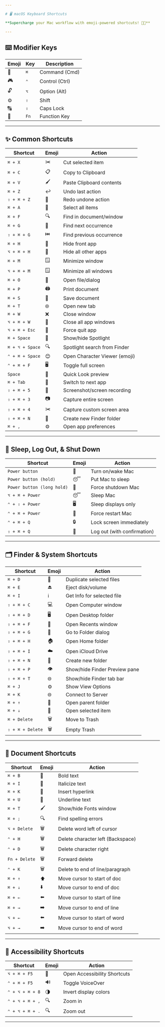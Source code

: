 ```yaml
---

# 🖥️ macOS Keyboard Shortcuts  

**Supercharge your Mac workflow with emoji-powered shortcuts! 🚀✨**  

---
```


## ⌨️ Modifier Keys

| Emoji | Key  | Description    |
| ----- | ---- | -------------- |
| 💪    | `⌘`  | Command (Cmd)  |
| 🎮    | `⌃`  | Control (Ctrl) |
| 🔓    | `⌥`  | Option (Alt)   |
| ⚙️    | `⇧`  | Shift          |
| 🔠    | `⇪`  | Caps Lock      |
| 🎯    | `Fn` | Function Key   |

---

## ✨ Common Shortcuts

| Shortcut        | Emoji | Action                        |
| --------------- | ----- | ----------------------------- |
| `⌘ + X`         | ✂️    | Cut selected item             |
| `⌘ + C`         | 📋    | Copy to Clipboard             |
| `⌘ + V`         | 🖌️    | Paste Clipboard contents      |
| `⌘ + Z`         | ↩️    | Undo last action              |
| `⇧ + ⌘ + Z`     | 🔄    | Redo undone action            |
| `⌘ + A`         | 📑    | Select all items              |
| `⌘ + F`         | 🔍    | Find in document/window       |
| `⌘ + G`         | 🔎    | Find next occurrence          |
| `⇧ + ⌘ + G`     | ⏮️    | Find previous occurrence      |
| `⌘ + H`         | 🙈    | Hide front app                |
| `⌥ + ⌘ + H`     | 👻    | Hide all other apps           |
| `⌘ + M`         | 🪟    | Minimize window               |
| `⌥ + ⌘ + M`     | 🪟    | Minimize all windows          |
| `⌘ + O`         | 📂    | Open file/dialog              |
| `⌘ + P`         | 🖨️    | Print document                |
| `⌘ + S`         | 💾    | Save document                 |
| `⌘ + T`         | 🌐    | Open new tab                  |
| `⌘ + W`         | ❌    | Close window                  |
| `⌥ + ⌘ + W`     | 🚫    | Close all app windows         |
| `⌥ + ⌘ + Esc`   | 🛑    | Force quit app                |
| `⌘ + Space`     | 🔦    | Show/hide Spotlight           |
| `⌘ + ⌥ + Space` | 🔍    | Spotlight search from Finder  |
| `⌃ + ⌘ + Space` | 😊    | Open Character Viewer (emoji) |
| `⌃ + ⌘ + F`     | 🖥️    | Toggle full screen            |
| `Space`         | 👀    | Quick Look preview            |
| `⌘ + Tab`       | 🔄    | Switch to next app            |
| `⇧ + ⌘ + 5`     | 📸    | Screenshot/screen recording   |
| `⇧ + ⌘ + 3`     | 📷    | Capture entire screen         |
| `⇧ + ⌘ + 4`     | ✂️    | Capture custom screen area    |
| `⇧ + ⌘ + N`     | 📁    | Create new Finder folder      |
| `⌘ + ,`         | ⚙️    | Open app preferences          |

---

## 🛌 Sleep, Log Out, & Shut Down

| Shortcut                   | Emoji | Action                      |
| -------------------------- | ----- | --------------------------- |
| `Power button`             | 🔋    | Turn on/wake Mac            |
| `Power button (hold)`      | 😴    | Put Mac to sleep            |
| `Power button (long hold)` | 🛑    | Force shutdown Mac          |
| `⌥ + ⌘ + Power`            | 😴    | Sleep Mac                   |
| `⌃ + ⇧ + Power`            | 🖥️    | Sleep displays only         |
| `⌃ + ⌘ + Power`            | 🔄    | Force restart Mac           |
| `⌃ + ⌘ + Q`                | 🔒    | Lock screen immediately     |
| `⇧ + ⌘ + Q`                | 🚪    | Log out (with confirmation) |

---

## 🗂️ Finder & System Shortcuts

| Shortcut         | Emoji | Action                        |
| ---------------- | ----- | ----------------------------- |
| `⌘ + D`          | 📑    | Duplicate selected files      |
| `⌘ + E`          | ⏏️    | Eject disk/volume             |
| `⌘ + I`          | ℹ️    | Get Info for selected file    |
| `⇧ + ⌘ + C`      | 💻    | Open Computer window          |
| `⇧ + ⌘ + D`      | 🖥️    | Open Desktop folder           |
| `⇧ + ⌘ + F`      | 📜    | Open Recents window           |
| `⇧ + ⌘ + G`      | 📁    | Go to Folder dialog           |
| `⇧ + ⌘ + H`      | 🏠    | Open Home folder              |
| `⇧ + ⌘ + I`      | ☁️    | Open iCloud Drive             |
| `⇧ + ⌘ + N`      | 📁    | Create new folder             |
| `⇧ + ⌘ + P`      | 👁️    | Show/hide Finder Preview pane |
| `⇧ + ⌘ + T`      | 🌐    | Show/hide Finder tab bar      |
| `⌘ + J`          | ⚙️    | Show View Options             |
| `⌘ + K`          | 🌐    | Connect to Server             |
| `⌘ + ↑`          | 📁    | Open parent folder            |
| `⌘ + ↓`          | 📂    | Open selected item            |
| `⌘ + Delete`     | 🗑️    | Move to Trash                 |
| `⇧ + ⌘ + Delete` | 🗑️    | Empty Trash                   |

---

## 📝 Document Shortcuts

| Shortcut      | Emoji | Action                            |
| ------------- | ----- | --------------------------------- |
| `⌘ + B`       | 🎨    | Bold text                         |
| `⌘ + I`       | 🎨    | Italicize text                    |
| `⌘ + K`       | 🔗    | Insert hyperlink                  |
| `⌘ + U`       | 🎨    | Underline text                    |
| `⌘ + T`       | 🖌️    | Show/hide Fonts window            |
| `⌘ + ;`       | 🔍    | Find spelling errors              |
| `⌥ + Delete`  | 🗑️    | Delete word left of cursor        |
| `⌃ + H`       | 🗑️    | Delete character left (Backspace) |
| `⌃ + D`       | 🗑️    | Delete character right            |
| `Fn + Delete` | 🗑️    | Forward delete                    |
| `⌃ + K`       | 🗑️    | Delete to end of line/paragraph   |
| `⌘ + ↑`       | ⬆️    | Move cursor to start of doc       |
| `⌘ + ↓`       | ⬇️    | Move cursor to end of doc         |
| `⌘ + ←`       | ⬅️    | Move cursor to start of line      |
| `⌘ + →`       | ➡️    | Move cursor to end of line        |
| `⌥ + ←`       | ⬅️    | Move cursor to start of word      |
| `⌥ + →`       | ➡️    | Move cursor to end of word        |

---

## 🧭 Accessibility Shortcuts

| Shortcut        | Emoji | Action                       |
| --------------- | ----- | ---------------------------- |
| `⌥ + ⌘ + F5`    | 🧭    | Open Accessibility Shortcuts |
| `⌃ + ⌘ + F5`    | 🔊    | Toggle VoiceOver             |
| `⌃ + ⌥ + ⌘ + 8` | 🌗    | Invert display colors        |
| `⌃ + ⌥ + ⌘ + ,` | 🔍    | Zoom in                      |
| `⌃ + ⌥ + ⌘ + .` | 🔍    | Zoom out                     |

---
